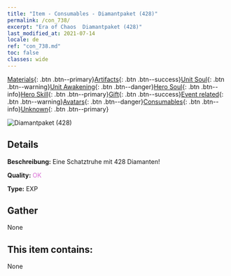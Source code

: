 ```yaml
---
title: "Item - Consumables - Diamantpaket (428)"
permalink: /con_738/
excerpt: "Era of Chaos  Diamantpaket (428)"
last_modified_at: 2021-07-14
locale: de
ref: "con_738.md"
toc: false
classes: wide
---
```

 [Materials](/ItemsDE/){: .btn .btn--primary}[Artifacts](/ItemsDE/Artifacts/){: .btn .btn--success}[Unit Soul](/ItemsDE/UnitSoul/){: .btn .btn--warning}[Unit Awakening](/ItemsDE/UnitAwakening/){: .btn .btn--danger}[Hero Soul](/ItemsDE/HeroSoul/){: .btn .btn--info}[Hero Skill](/ItemsDE/HeroSkill/){: .btn .btn--primary}[Gift](/ItemsDE/Gift/){: .btn .btn--success}[Event related](/ItemsDE/Events/){: .btn .btn--warning}[Avatars](/ItemsDE/Avatars/){: .btn .btn--danger}[Consumables](/ItemsDE/Consumables/){: .btn .btn--info}[Unknown](/ItemsDE/Unknown/){: .btn .btn--primary}

 ![Diamantpaket (428)](/images/t/i_tool_30274.png)

## Details
 **Beschreibung:** Eine Schatztruhe mit 428 Diamanten!

 **Quality:** <span style="color: #DA70D6">OK</span>

 **Type:** EXP

## Gather

  None

## This item contains:

  None

